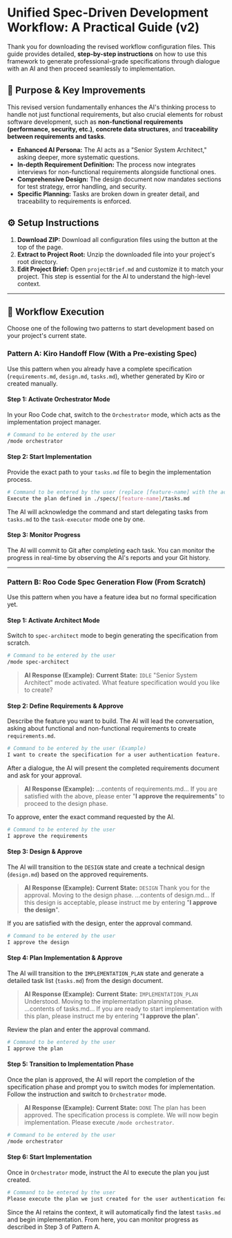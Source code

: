 # Unified Spec-Driven Development Workflow: A Practical Guide (v2)

Thank you for downloading the revised workflow configuration files.
This guide provides detailed, **step-by-step instructions** on how to use this framework to generate professional-grade specifications through dialogue with an AI and then proceed seamlessly to implementation.

## 🎯 Purpose & Key Improvements

This revised version fundamentally enhances the AI's thinking process to handle not just functional requirements, but also crucial elements for robust software development, such as **non-functional requirements (performance, security, etc.)**, **concrete data structures**, and **traceability between requirements and tasks**.

-   **Enhanced AI Persona:** The AI acts as a "Senior System Architect," asking deeper, more systematic questions.
-   **In-depth Requirement Definition:** The process now integrates interviews for non-functional requirements alongside functional ones.
-   **Comprehensive Design:** The design document now mandates sections for test strategy, error handling, and security.
-   **Specific Planning:** Tasks are broken down in greater detail, and traceability to requirements is enforced.

## ⚙️ Setup Instructions

1.  **Download ZIP:** Download all configuration files using the button at the top of the page.
2.  **Extract to Project Root:** Unzip the downloaded file into your project's root directory.
3.  **Edit Project Brief:** Open `projectBrief.md` and customize it to match your project. This step is essential for the AI to understand the high-level context.

---

## 🚀 Workflow Execution

Choose one of the following two patterns to start development based on your project's current state.

### Pattern A: Kiro Handoff Flow (With a Pre-existing Spec)

Use this pattern when you already have a complete specification (`requirements.md`, `design.md`, `tasks.md`), whether generated by Kiro or created manually.

#### Step 1: Activate Orchestrator Mode

In your Roo Code chat, switch to the `Orchestrator` mode, which acts as the implementation project manager.

```bash
# Command to be entered by the user
/mode orchestrator
```

#### Step 2: Start Implementation

Provide the exact path to your `tasks.md` file to begin the implementation process.

```bash
# Command to be entered by the user (replace [feature-name] with the actual folder name)
Execute the plan defined in ./specs/[feature-name]/tasks.md
```
The AI will acknowledge the command and start delegating tasks from `tasks.md` to the `task-executor` mode one by one.

#### Step 3: Monitor Progress

The AI will commit to Git after completing each task. You can monitor the progress in real-time by observing the AI's reports and your Git history.

---

### Pattern B: Roo Code Spec Generation Flow (From Scratch)

Use this pattern when you have a feature idea but no formal specification yet.

#### Step 1: Activate Architect Mode

Switch to `spec-architect` mode to begin generating the specification from scratch.

```bash
# Command to be entered by the user
/mode spec-architect
```
> **AI Response (Example):**
> **Current State:** `IDLE`
> "Senior System Architect" mode activated. What feature specification would you like to create?

#### Step 2: Define Requirements & Approve

Describe the feature you want to build. The AI will lead the conversation, asking about functional and non-functional requirements to create `requirements.md`.

```bash
# Command to be entered by the user (Example)
I want to create the specification for a user authentication feature.
```
After a dialogue, the AI will present the completed requirements document and ask for your approval.

> **AI Response (Example):**
> ...contents of requirements.md...
> If you are satisfied with the above, please enter "**I approve the requirements**" to proceed to the design phase.

To approve, enter the exact command requested by the AI.

```bash
# Command to be entered by the user
I approve the requirements
```

#### Step 3: Design & Approve

The AI will transition to the `DESIGN` state and create a technical design (`design.md`) based on the approved requirements.

> **AI Response (Example):**
> **Current State:** `DESIGN`
> Thank you for the approval. Moving to the design phase.
> ...contents of design.md...
> If this design is acceptable, please instruct me by entering "**I approve the design**".

If you are satisfied with the design, enter the approval command.

```bash
# Command to be entered by the user
I approve the design
```

#### Step 4: Plan Implementation & Approve

The AI will transition to the `IMPLEMENTATION_PLAN` state and generate a detailed task list (`tasks.md`) from the design document.

> **AI Response (Example):**
> **Current State:** `IMPLEMENTATION_PLAN`
> Understood. Moving to the implementation planning phase.
> ...contents of tasks.md...
> If you are ready to start implementation with this plan, please instruct me by entering "**I approve the plan**".

Review the plan and enter the approval command.

```bash
# Command to be entered by the user
I approve the plan
```

#### Step 5: Transition to Implementation Phase

Once the plan is approved, the AI will report the completion of the specification phase and prompt you to switch modes for implementation. Follow the instruction and switch to `Orchestrator` mode.

> **AI Response (Example):**
> **Current State:** `DONE`
> The plan has been approved. The specification process is complete.
> We will now begin implementation. Please execute `/mode orchestrator`.

```bash
# Command to be entered by the user
/mode orchestrator
```

#### Step 6: Start Implementation

Once in `Orchestrator` mode, instruct the AI to execute the plan you just created.

```bash
# Command to be entered by the user
Please execute the plan we just created for the user authentication feature.
```
Since the AI retains the context, it will automatically find the latest `tasks.md` and begin implementation. From here, you can monitor progress as described in Step 3 of Pattern A.

